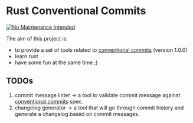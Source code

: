 # Rust Conventional Commits

[![No Maintenance Intended](http://unmaintained.tech/badge.svg)](http://unmaintained.tech/)

The aim of this project is:
- to provide a set of tools related to [conventional commits][1] (version 1.0.0)
- learn rust
- have some fun at the same time ;)

## TODOs

1. commit message linter -> a tool to validate commit message against [conventional commits][1] spec.
2. changelog generator -> a tool that will go through commit history and generate a changelog based on commit messages.

[1]: https://www.conventionalcommits.org/en/v1.0.0/